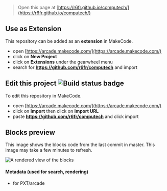  


> Open this page at [https://r6fr.github.io/computech/](https://r6fr.github.io/computech/)

## Use as Extension

This repository can be added as an **extension** in MakeCode.

* open [https://arcade.makecode.com/](https://arcade.makecode.com/)
* click on **New Project**
* click on **Extensions** under the gearwheel menu
* search for **https://github.com/r6fr/computech** and import

## Edit this project ![Build status badge](https://github.com/r6fr/computech/workflows/MakeCode/badge.svg)

To edit this repository in MakeCode.

* open [https://arcade.makecode.com/](https://arcade.makecode.com/)
* click on **Import** then click on **Import URL**
* paste **https://github.com/r6fr/computech** and click import

## Blocks preview

This image shows the blocks code from the last commit in master.
This image may take a few minutes to refresh.

![A rendered view of the blocks](https://github.com/r6fr/computech/raw/master/.github/makecode/blocks.png)

#### Metadata (used for search, rendering)

* for PXT/arcade
<script src="https://makecode.com/gh-pages-embed.js"></script><script>makeCodeRender("{{ site.makecode.home_url }}", "{{ site.github.owner_name }}/{{ site.github.repository_name }}");</script>
